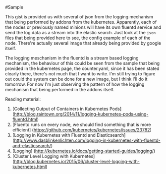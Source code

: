 #Sample

This gist is provided us with several of json from the logging mechanism that being performed by addons from the kubernetes. Apparently, each of the nodes or previously named minions will have its own fluentd service and send the log data as a stream into the elastic search. Just look at the `json` files that being provided here to see, the config example of each of the node. There're actually several image that already being provided by google itself. 

The logging meschanism in the fluentd is a stream based logging mechanism, the behaviour of this could be seen from the sample that being provided in the kubernetes page, the counter.yaml, since it has been stated clearly there, there's not much that I want to write. I'm still trying to figure out could the system can be done for a new image, but I think I'll do it tomorrow. For now I'm just observing the pattern of how the logging mechanism that being performed in the addons itself.

Reading material:

1. [Collecting Output of Containers in Kubernetes Pods] (http://blog.raintown.org/2014/11/logging-kubernetes-pods-using-fluentd.html)
2. [Fluentd runs on every node, we should find something that is more efficient] (https://github.com/kubernetes/kubernetes/issues/23782)
3. [Logging in Kubernetes with Fluentd and Elasticsearch] (http://www.dasblinkenlichten.com/logging-in-kubernetes-with-fluentd-and-elasticsearch/)
4. [Logging] (http://kubernetes.io/docs/getting-started-guides/logging/)
5. [Cluster Level Logging with Kubernetes] (http://blog.kubernetes.io/2015/06/cluster-level-logging-with-kubernetes.html)

